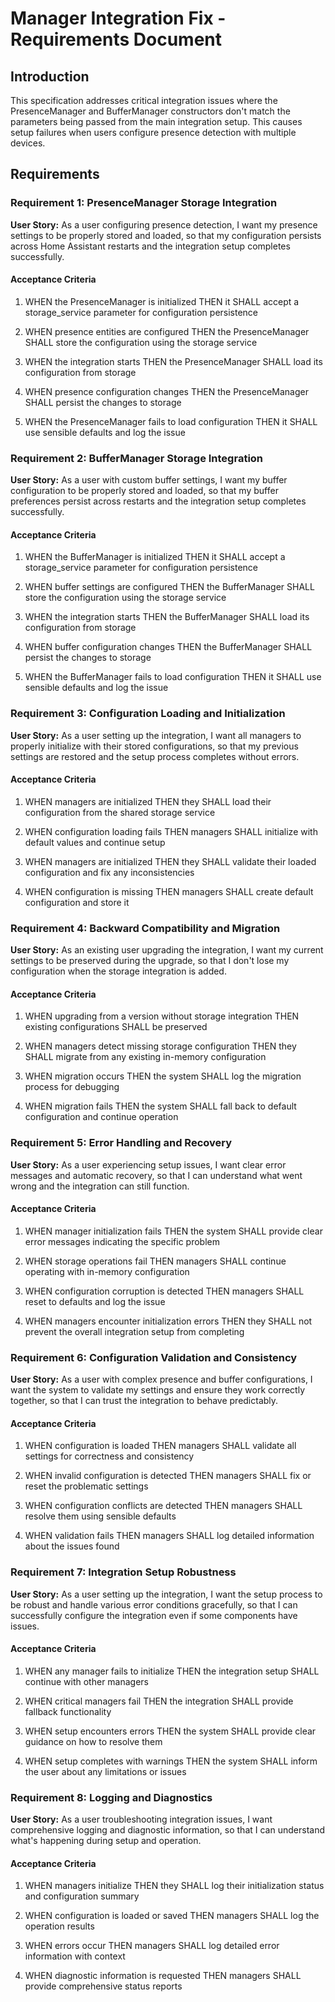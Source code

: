 # Manager Integration Fix - Requirements Document

## Introduction

This specification addresses critical integration issues where the PresenceManager and BufferManager constructors don't match the parameters being passed from the main integration setup. This causes setup failures when users configure presence detection with multiple devices.

## Requirements

### Requirement 1: PresenceManager Storage Integration

**User Story:** As a user configuring presence detection, I want my presence settings to be properly stored and loaded, so that my configuration persists across Home Assistant restarts and the integration setup completes successfully.

#### Acceptance Criteria

1. WHEN the PresenceManager is initialized THEN it SHALL accept a storage_service parameter for configuration persistence

2. WHEN presence entities are configured THEN the PresenceManager SHALL store the configuration using the storage service

3. WHEN the integration starts THEN the PresenceManager SHALL load its configuration from storage

4. WHEN presence configuration changes THEN the PresenceManager SHALL persist the changes to storage

5. WHEN the PresenceManager fails to load configuration THEN it SHALL use sensible defaults and log the issue

### Requirement 2: BufferManager Storage Integration

**User Story:** As a user with custom buffer settings, I want my buffer configuration to be properly stored and loaded, so that my buffer preferences persist across restarts and the integration setup completes successfully.

#### Acceptance Criteria

1. WHEN the BufferManager is initialized THEN it SHALL accept a storage_service parameter for configuration persistence

2. WHEN buffer settings are configured THEN the BufferManager SHALL store the configuration using the storage service

3. WHEN the integration starts THEN the BufferManager SHALL load its configuration from storage

4. WHEN buffer configuration changes THEN the BufferManager SHALL persist the changes to storage

5. WHEN the BufferManager fails to load configuration THEN it SHALL use sensible defaults and log the issue

### Requirement 3: Configuration Loading and Initialization

**User Story:** As a user setting up the integration, I want all managers to properly initialize with their stored configurations, so that my previous settings are restored and the setup process completes without errors.

#### Acceptance Criteria

1. WHEN managers are initialized THEN they SHALL load their configuration from the shared storage service

2. WHEN configuration loading fails THEN managers SHALL initialize with default values and continue setup

3. WHEN managers are initialized THEN they SHALL validate their loaded configuration and fix any inconsistencies

4. WHEN configuration is missing THEN managers SHALL create default configuration and store it

### Requirement 4: Backward Compatibility and Migration

**User Story:** As an existing user upgrading the integration, I want my current settings to be preserved during the upgrade, so that I don't lose my configuration when the storage integration is added.

#### Acceptance Criteria

1. WHEN upgrading from a version without storage integration THEN existing configurations SHALL be preserved

2. WHEN managers detect missing storage configuration THEN they SHALL migrate from any existing in-memory configuration

3. WHEN migration occurs THEN the system SHALL log the migration process for debugging

4. WHEN migration fails THEN the system SHALL fall back to default configuration and continue operation

### Requirement 5: Error Handling and Recovery

**User Story:** As a user experiencing setup issues, I want clear error messages and automatic recovery, so that I can understand what went wrong and the integration can still function.

#### Acceptance Criteria

1. WHEN manager initialization fails THEN the system SHALL provide clear error messages indicating the specific problem

2. WHEN storage operations fail THEN managers SHALL continue operating with in-memory configuration

3. WHEN configuration corruption is detected THEN managers SHALL reset to defaults and log the issue

4. WHEN managers encounter initialization errors THEN they SHALL not prevent the overall integration setup from completing

### Requirement 6: Configuration Validation and Consistency

**User Story:** As a user with complex presence and buffer configurations, I want the system to validate my settings and ensure they work correctly together, so that I can trust the integration to behave predictably.

#### Acceptance Criteria

1. WHEN configuration is loaded THEN managers SHALL validate all settings for correctness and consistency

2. WHEN invalid configuration is detected THEN managers SHALL fix or reset the problematic settings

3. WHEN configuration conflicts are detected THEN managers SHALL resolve them using sensible defaults

4. WHEN validation fails THEN managers SHALL log detailed information about the issues found

### Requirement 7: Integration Setup Robustness

**User Story:** As a user setting up the integration, I want the setup process to be robust and handle various error conditions gracefully, so that I can successfully configure the integration even if some components have issues.

#### Acceptance Criteria

1. WHEN any manager fails to initialize THEN the integration setup SHALL continue with other managers

2. WHEN critical managers fail THEN the integration SHALL provide fallback functionality

3. WHEN setup encounters errors THEN the system SHALL provide clear guidance on how to resolve them

4. WHEN setup completes with warnings THEN the system SHALL inform the user about any limitations or issues

### Requirement 8: Logging and Diagnostics

**User Story:** As a user troubleshooting integration issues, I want comprehensive logging and diagnostic information, so that I can understand what's happening during setup and operation.

#### Acceptance Criteria

1. WHEN managers initialize THEN they SHALL log their initialization status and configuration summary

2. WHEN configuration is loaded or saved THEN managers SHALL log the operation results

3. WHEN errors occur THEN managers SHALL log detailed error information with context

4. WHEN diagnostic information is requested THEN managers SHALL provide comprehensive status reports